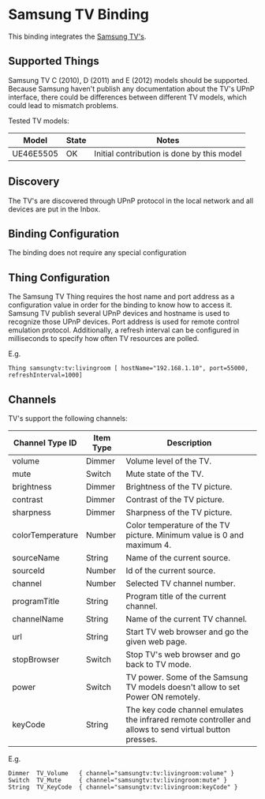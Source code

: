 # Samsung TV Binding

This binding integrates the [Samsung TV's](http://www.samsung.com).

## Supported Things

Samsung TV C (2010), D (2011) and E (2012) models should be supported. Because Samsung haven't publish any documentation about the TV's UPnP interface, there could be differences between different TV models, which could lead to mismatch problems.

Tested TV models:

| Model     | State | Notes |
|-----------|-------|--------------------------------------------------------------------|
| UE46E5505 | OK | Initial contribution is done by this model |


## Discovery

The TV's are discovered through UPnP protocol in the local network and all devices are put in the Inbox.

## Binding Configuration

The binding does not require any special configuration

## Thing Configuration

The Samsung TV Thing requires the host name and port address as a configuration value in order for the binding to know how to access it. Samsung TV publish several UPnP devices and hostname is used to recognize those UPnP devices. Port address is used for remote control emulation protocol. Additionally, a refresh interval can be configured in milliseconds to specify how often TV resources are polled.

E.g.

```
Thing samsungtv:tv:livingroom [ hostName="192.168.1.10", port=55000, refreshInterval=1000]
```

## Channels

TV's support the following channels:

| Channel Type ID | Item Type    | Description  |
|-----------------|------------------------|--------------|
| volume | Dimmer | Volume level of the TV. |
| mute | Switch | Mute state of the TV. |
| brightness | Dimmer | Brightness of the TV picture. |
| contrast | Dimmer | Contrast of the TV picture. |
| sharpness | Dimmer | Sharpness of the TV picture. |
| colorTemperature | Number | Color temperature of the TV picture. Minimum value is 0 and maximum 4. |
| sourceName | String | Name of the current source. |
| sourceId | Number | Id of the current source. |
| channel | Number | Selected TV channel number. |
| programTitle | String | Program title of the current channel. |
| channelName | String | Name of the current TV channel. |
| url | String | Start TV web browser and go the given web page. |
| stopBrowser | Switch | Stop TV's web browser and go back to TV mode. |
| power | Switch | TV power. Some of the Samsung TV models doesn't allow to set Power ON remotely. |
| keyCode | String | The key code channel emulates the infrared remote controller and allows to send virtual button presses. |


E.g.

```
Dimmer  TV_Volume   { channel="samsungtv:tv:livingroom:volume" }
Switch  TV_Mute     { channel="samsungtv:tv:livingroom:mute" }
String  TV_KeyCode  { channel="samsungtv:tv:livingroom:keyCode" }
```
